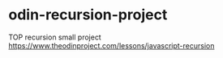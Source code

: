 # odin-recursion-project
TOP recursion small project https://www.theodinproject.com/lessons/javascript-recursion
